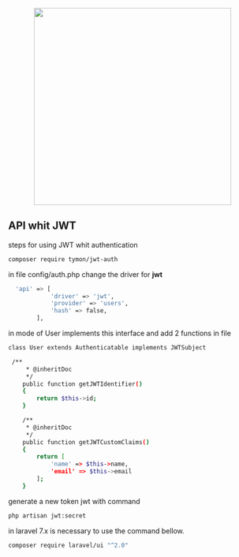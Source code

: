 <p align="center"><img src="https://res.cloudinary.com/dtfbvvkyp/image/upload/v1566331377/laravel-logolockup-cmyk-red.svg" width="400"></p>

## API whit JWT

steps for using JWT whit authentication
```bash
composer require tymon/jwt-auth
```
in file config/auth.php change the driver for **jwt**
```bash
  'api' => [
            'driver' => 'jwt',
            'provider' => 'users',
            'hash' => false,
        ],
```
in mode of User implements this interface and add 2 functions in file
```bash
class User extends Authenticatable implements JWTSubject

 /**
     * @inheritDoc
     */
    public function getJWTIdentifier()
    {
        return $this->id;
    }

    /**
     * @inheritDoc
     */
    public function getJWTCustomClaims()
    {
        return [
            'name' => $this->name,
            'email' => $this->email
        ];
    }
```

generate a new token jwt with command
```bash
php artisan jwt:secret
```
in laravel 7.x is necessary to use the command bellow. 

```bash
composer require laravel/ui "^2.0"
```
